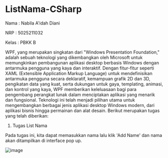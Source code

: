 # ListNama-CSharp


Nama  : Nabila A'idah Diani

NRP   : 5025211032

Kelas : PBKK B


  WPF, yang merupakan singkatan dari "Windows Presentation Foundation," adalah sebuah teknologi yang dikembangkan oleh Microsoft untuk memungkinkan pembangunan aplikasi desktop berbasis Windows dengan antarmuka pengguna yang kaya dan interaktif. Dengan fitur-fitur seperti XAML (Extensible Application Markup Language) untuk mendefinisikan antarmuka pengguna secara deklaratif, kemampuan grafik 2D dan 3D, pengikatan data yang kuat, serta dukungan untuk gaya, templating, animasi, dan kontrol yang kaya, WPF memberikan keleluasaan bagi para pengembang perangkat lunak dalam menciptakan aplikasi yang menarik dan fungsional. Teknologi ini telah menjadi pilihan utama untuk mengembangkan berbagai jenis aplikasi desktop Windows modern, dari aplikasi bisnis hingga permainan dan alat desain. Berikut merupakan tugas yang telah diberikan:

1. Tugas List Nama

Pada tugas ini, kita dapat memasukkan nama lalu klik 'Add Name' dan nama akan ditampilkan di interface pop up.

![image](https://github.com/nabilaaidah/ListNama-CSharp/assets/110476969/91919cbe-dc79-4529-8db6-726f4670b227)
